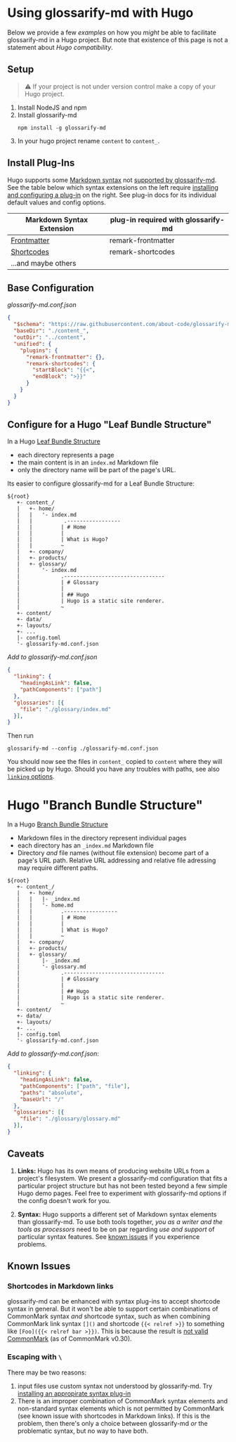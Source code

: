 # Using glossarify-md with Hugo

[doc-readme]: https://github.com/about-code/glossarify-md/blob/master/doc/README.md#linking
[doc-plugins]: ./plugins.md
[doc-mdext-syntax]: ./markdown-syntax-extensions.md
[hugo-page-bundles]: https://gohugo.io/content-management/page-bundles/
[hugo-frontmatter]: https://gohugo.io/content-management/front-matter/
[hugo-shortcodes]: https://gohugo.io/content-management/shortcodes/
[hugo-cm-compliance]: https://github.com/about-code/glossarify-md/issues/165#issuecomment-1086874898
[known issues]: #known-issues

Below we provide a few *examples* on how you *might* be able to facilitate glossarify-md in a Hugo project. But note that existence of this page is not a statement about *Hugo compatibility*.

## Setup

> ⚠ If your project is not under version control make a copy of your Hugo project.

1. Install NodeJS and npm
1. Install glossarify-md
   ~~~
   npm install -g glossarify-md
   ~~~
1. In your hugo project rename `content` to `content_`.


## Install Plug-Ins

Hugo supports some [Markdown syntax](https://vuepress.vuejs.org/guide/markdown.html) not [supported by glossarify-md][doc-mdext-syntax]. See the table below which syntax extensions on the left require [installing and configuring a plug-in][doc-plugins] on the right. See plug-in docs for its individual default values and config options.

|    Markdown Syntax Extension    | plug-in required with glossarify-md |
| ------------------------------- | ----------------------------------- |
| [Frontmatter][hugo-frontmatter] | remark-frontmatter                  |
| [Shortcodes][hugo-shortcodes]   | remark-shortcodes                   |
| ...and maybe others             |                                     |

## Base Configuration

*glossarify-md.conf.json*
~~~json
{
  "$schema": "https://raw.githubusercontent.com/about-code/glossarify-md/v5.1.0/conf/v5/schema.json",
  "baseDir": "./content_",
  "outDir": "../content",
  "unified": {
    "plugins": {
      "remark-frontmatter": {},
      "remark-shortcodes": {
        "startBlock": "{{<",
        "endBlock": ">}}"
      }
    }
  }
}
~~~

## Configure for a Hugo "Leaf Bundle Structure"

In a Hugo [Leaf Bundle Structure][hugo-page-bundles]

- each directory represents a page
- the main content is in an `index.md` Markdown file
- only the directory name will be part of the page's URL.

Its easier to configure glossarify-md for a Leaf Bundle Structure:

~~~
${root}
   +- content_/
   |   +- home/
   |   |   '- index.md
   |   |          .-----------------
   |   |         | # Home
   |   |         |
   |   |         | What is Hugo?
   |   |         ~
   |   +- company/
   |   +- products/
   |   +- glossary/
   |       '- index.md
   |             .--------------------------------
   |             | # Glossary
   |             |
   |             | ## Hugo
   |             | Hugo is a static site renderer.
   |             ~
   +- content/
   +- data/
   +- layouts/
   +- ...
   |- config.toml
   '- glossarify-md.conf.json
~~~

*Add to glossarify-md.conf.json*

~~~json
{
  "linking": {
    "headingAsLink": false,
    "pathComponents": ["path"]
  },
  "glossaries": [{
    "file": "./glossary/index.md"
  }],
}
~~~

Then run

~~~
glossarify-md --config ./glossarify-md.conf.json
~~~

You should now see the files in `content_` copied to `content` where they will be picked up by Hugo. Should you have any troubles with paths, see also [`linking` options][doc-readme].

# Hugo "Branch Bundle Structure"

In a Hugo [Branch Bundle Structure][hugo-page-bundles]

- Markdown files in the directory represent individual pages
- each directory has an `_index.md` Markdown file
- Directory *and* file names (without file extension) become part of a page's URL path. Relative URL addressing and relative file adressing may require different paths.

~~~
${root}
   +- content_/
   |   +- home/
   |   |   |- _index.md
   |   |   '- home.md
   |   |         .-----------------
   |   |         | # Home
   |   |         |
   |   |         | What is Hugo?
   |   |         ~
   |   +- company/
   |   +- products/
   |   +- glossary/
   |       |- _index.md
   |       '- glossary.md
   |             .--------------------------------
   |             | # Glossary
   |             |
   |             | ## Hugo
   |             | Hugo is a static site renderer.
   |             ~
   +- content/
   +- data/
   +- layouts/
   +- ...
   |- config.toml
   '- glossarify-md.conf.json
~~~

*Add to glossarify-md.conf.json*:

~~~json
{
  "linking": {
    "headingAsLink": false,
    "pathComponents": ["path", "file"],
    "paths": "absolute",
    "baseUrl": "/"
  },
  "glossaries": [{
    "file": "./glossary/glossary.md"
  }],
}
~~~

## Caveats

1. **Links:** Hugo has its own means of producing website URLs from a project's filesystem. We present a glossarify-md configuration that fits a particular project structure but has not been tested beyond a few simple Hugo demo pages. Feel free to experiment with glossarify-md options if the config doesn't work for you.

1. **Syntax:** Hugo supports a different set of Markdown syntax elements than glossarify-md. To use both tools together, *you as a writer and the tools as processors* need to be on par regarding *use and support* of particular syntax features. See [known issues] if you experience problems.

## Known Issues

### Shortcodes in Markdown links

glossarify-md can be enhanced with syntax plug-ins to accept shortcode syntax in general. But it won't be able to support certain combinations of CommonMark syntax *and* shortcode syntax, such as when combining CommonMark link syntax `[]()` and shortcode `{{< relref >}}` to something like `[Foo]({{< relref bar >}})`. This is because the result is [not valid CommonMark][hugo-cm-compliance] (as of CommonMark v0.30).

### Escaping with `\`

There may be two reasons:

1. input files use custom syntax not understood by glossarify-md. Try [installing an appropirate syntax plug-in][doc-plugins]
1. There is an improper combination of CommonMark syntax elements and non-standard syntax elements which is not permitted by CommonMark (see known issue with shortcodes in Markdown links). If this is the problem, then there's only a choice between glossarify-md *or* the problematic syntax, but no way to have both.
